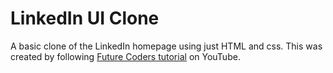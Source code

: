# LinkedIn UI Clone

A basic clone of the LinkedIn homepage using just HTML and css. This was created by following [Future Coders tutorial](https://www.youtube.com/watch?v=RnN6r0fTbvQ) on YouTube.
